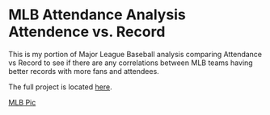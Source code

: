 # MLB Attendance Analysis Attendence vs. Record

This is my portion of Major League Baseball analysis comparing Attendance vs Record to see if there are any correlations between MLB teams having better records with more fans and attendees.

The full project is located [here](https://github.com/Dshashek/Red-Team-Project-1).

[MLB Pic](https://github.com/Dshashek/Red-Team-Project-1)
